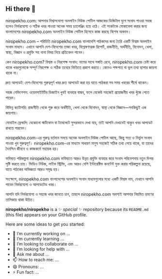 ## Hi there 👋

 niropekho.com: আপনার বিশ্বাসযোগ্য অনলাইন নিউজ পোর্টাল
আজকের ডিজিটাল যুগে সংবাদ পাওয়া সহজ হলেও নির্ভরযোগ্য ও সঠিক খবর পাওয়া অনেক সময় চ্যালেঞ্জিং হয়ে ওঠে। এই সংকটকে মোকাবেলা করার জন্য বাংলাদেশের niropekho.com অনলাইন নিউজ পোর্টাল হিসেবে কাজ করছে বিশেষ অবদান।

niropekho.com – পরিচিতি
niropekho.com বাংলাদেশি পাঠকদের জন্য তৈরি একটি বিশ্বস্ত অনলাইন সংবাদ মাধ্যম। এখানে আপনি দেশ-বিদেশের তাজা খবর, বিশ্লেষণাত্মক রিপোর্ট, রাজনীতি, অর্থনীতি, বিনোদন, খেলা, স্বাস্থ্য, বিজ্ঞান ও প্রযুক্তি সহ নানা বিষয় নিয়ে প্রতিবেদন পাবেন।

কেন niropekho.com?
বিশ্বস্ত ও নিরপেক্ষ সংবাদ: নামের সাথে সঙ্গতি রেখে, niropekho.com চেষ্টা করে থাকে খবরগুলোকে সম্পূর্ণ নিরপেক্ষ ও সঠিক তথ্যের ভিত্তিতে প্রকাশ করতে। কোনও পক্ষপাত বা ভুল তথ্য ছাপার জায়গা থাকে না।

দ্রুত আপডেট: দেশ-বিদেশের গুরুত্বপূর্ণ খবর দ্রুত আপডেট করা হয় যাতে পাঠকরা সব সময় খবরের শীর্ষে থাকেন।

সহজ নেভিগেশন: ওয়েবসাইটটির ডিজাইন খুবই ব্যবহার বান্ধব, ফলে যেকেউ সহজেই প্রয়োজনীয় খবর খুঁজে পেতে পারেন।

বিভিন্ন ক্যাটাগরি: রাজনীতি থেকে শুরু করে অর্থনীতি, খেলা থেকে বিনোদন, স্বাস্থ্য থেকে বিজ্ঞান—সবকিছুই এক জায়গায়।

মোবাইল ফ্রেন্ডলি: যেকোনো স্মার্টফোন বা ট্যাবলেটে সুন্দরভাবে দেখা যায়, তাই আপনি যেখানেই থাকুন খবর আপডেট রাখতে পারবেন।

niropekho.com-এর গুরুত্ব
বর্তমান সময়ে অনেক অনলাইন নিউজ পোর্টাল আছে, কিন্তু সত্য ও নির্ভুল সংবাদ পাওয়া খুব গুরুত্বপূর্ণ। niropekho.com-এর মাধ্যমে সাধারণ মানুষ সহজেই সঠিক তথ্য পেয়ে থাকে, যা তাদের দৈনন্দিন জীবনে ও কাজকর্মে সহায়ক হয়।

ভবিষ্যত পরিকল্পনা
niropekho.com ভবিষ্যতে আরও উন্নত প্রযুক্তি ব্যবহার করে সংবাদ পরিবেশনায় নতুন দিগন্ত সৃষ্টি করতে চায়। ভিডিও নিউজ, লাইভ স্ট্রিমিং, এবং আরও বেশি ইন্টারেক্টিভ কনটেন্ট যুক্ত করার পরিকল্পনা রয়েছে, যাতে পাঠকের অভিজ্ঞতা আরও সমৃদ্ধ হয়।

সংক্ষেপে, niropekho.com বাংলাদেশের অনলাইন সংবাদ মাধ্যমগুলোর মধ্যে একটি বিশ্বস্ত নাম, যেখানে আপনি পাবেন নির্ভরযোগ্য ও আপডেটেড খবর।

আপনি যদি নির্ভরযোগ্য ও সহজে খবর জানতে চান, তাহলে niropekho.com অবশ্যই আপনার নিয়মিত ভ্রমণের তালিকায় থাকা উচিত।

**niropekho/niropekho** is a ✨ _special_ ✨ repository because its `README.md` (this file) appears on your GitHub profile.

Here are some ideas to get you started:

- 🔭 I’m currently working on ...
- 🌱 I’m currently learning ...
- 👯 I’m looking to collaborate on ...
- 🤔 I’m looking for help with ...
- 💬 Ask me about ...
- 📫 How to reach me: ...
- 😄 Pronouns: ...
- ⚡ Fun fact: ...
 
